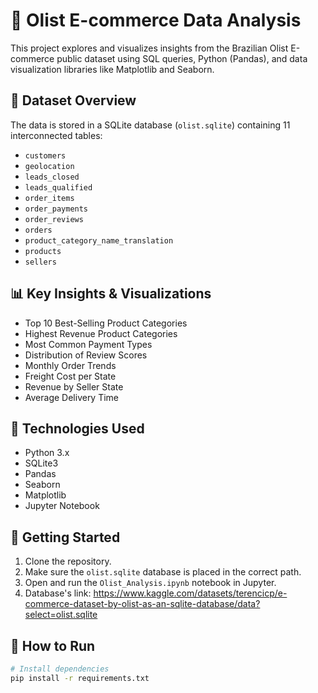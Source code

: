 # 🛒 Olist E-commerce Data Analysis

This project explores and visualizes insights from the Brazilian Olist E-commerce public dataset using SQL queries, Python (Pandas), and data visualization libraries like Matplotlib and Seaborn.

## 📁 Dataset Overview

The data is stored in a SQLite database (`olist.sqlite`) containing 11 interconnected tables:

- `customers`
- `geolocation`
- `leads_closed`
- `leads_qualified`
- `order_items`
- `order_payments`
- `order_reviews`
- `orders`
- `product_category_name_translation`
- `products`
- `sellers`

## 📊 Key Insights & Visualizations

- Top 10 Best-Selling Product Categories
- Highest Revenue Product Categories
- Most Common Payment Types
- Distribution of Review Scores
- Monthly Order Trends
- Freight Cost per State
- Revenue by Seller State
- Average Delivery Time

## 🧪 Technologies Used

- Python 3.x
- SQLite3
- Pandas
- Seaborn
- Matplotlib
- Jupyter Notebook

## 🚀 Getting Started

1. Clone the repository.
2. Make sure the `olist.sqlite` database is placed in the correct path.
3. Open and run the `Olist_Analysis.ipynb` notebook in Jupyter.
4. Database's link: https://www.kaggle.com/datasets/terencicp/e-commerce-dataset-by-olist-as-an-sqlite-database/data?select=olist.sqlite

## 📌 How to Run

```bash
# Install dependencies
pip install -r requirements.txt

